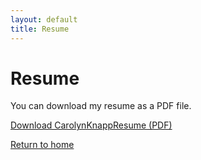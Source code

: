 ```yaml
---
layout: default
title: Resume
---
```


# Resume

You can download my resume as a PDF file.

[Download CarolynKnappResume (PDF)](CarolynKnappResume.pdf)

[Return to home](/)
